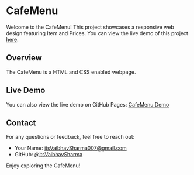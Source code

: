 # CafeMenu

Welcome to the CafeMenu! This project showcases a responsive web design featuring Item and Prices. You can view the live demo of this project [here](https://itsvaibhavsharma.github.io/Responsive-Web-Design/2.CafeMenu/).

## Overview
The CafeMenu is a HTML and CSS enabled webpage.

## Live Demo
You can also view the live demo on GitHub Pages: [CafeMenu Demo](https://itsvaibhavsharma.github.io/Responsive-Web-Design/2.CafeMenu/)

## Contact
For any questions or feedback, feel free to reach out:
- Your Name: [itsVaibhavSharma007@gmail.com](mailto:itsVaibhavSharma007@gmail.com)
- GitHub: [@itsVaibhavSharma](https://github.com/itsVaibhavSharma)

Enjoy exploring the CafeMenu!